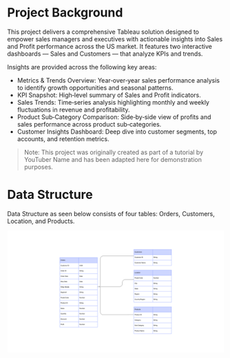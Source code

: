 # Project Background

This project delivers a comprehensive Tableau solution designed to empower sales managers and executives with actionable insights into Sales and Profit performance across the US market. It features two interactive dashboards — Sales and Customers — that analyze KPIs and trends.

Insights are provided across the following key areas:

- Metrics & Trends Overview: Year‑over‑year sales performance analysis to identify growth opportunities and seasonal patterns.
- KPI Snapshot: High‑level summary of Sales and Profit indicators.
- Sales Trends: Time‑series analysis highlighting monthly and weekly fluctuations in revenue and profitability.
- Product Sub‑Category Comparison: Side‑by‑side view of profits and sales performance across product sub‑categories.
- Customer Insights Dashboard: Deep dive into customer segments, top accounts, and retention metrics.

> Note: This project was originally created as part of a tutorial by YouTuber Name and has been adapted here for demonstration purposes.


# Data Structure

Data Structure as seen below consists of four tables: Orders, Customers, Location, and Products.
<p align="center">
  <img src="plots/data_structure.png">
</p>


